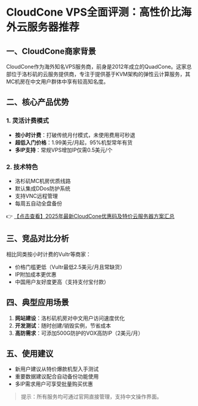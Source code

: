 # CloudCone VPS全面评测：高性价比海外云服务器推荐

## 一、CloudCone商家背景
CloudCone作为海外知名VPS服务商，前身是2012年成立的QuadCone。这家总部位于洛杉矶的云服务提供商，专注于提供基于KVM架构的弹性云计算服务，其MC机房在中文用户群体中享有较高知名度。

## 二、核心产品优势
### 1. 灵活计费模式
- **按小时计费**：打破传统月付模式，未使用费用可秒退
- **超低入门价格**：1.99美元/月起，95%机型常年有货
- **多IP支持**：常规VPS增加IP仅需0.5美元/个

### 2. 技术特色
- 洛杉矶MC机房优质线路
- 默认集成DDos防护系统
- 支持VNC远程管理
- 每周五自动全盘备份

👉 [【点击查看】2025年最新CloudCone优惠码及特价云服务器方案汇总](https://bit.ly/Cloudcone)

## 三、竞品对比分析
相比同类按小时计费的Vultr等商家：
- 价格门槛更低（Vultr最低2.5美元/月且常缺货）
- IP附加成本更优惠
- 中国用户友好度更高（支持支付宝付款）

## 四、典型应用场景
1. **网站建设**：洛杉矶机房对中文用户访问速度优化
2. **开发测试**：随时创建/销毁实例，节省成本
3. **高防需求**：可添加500G防护的VOX高防IP（2美元/月）

## 五、使用建议
- 新用户建议从特价爆款机型入手测试
- 重要数据建议配合自动备份功能使用
- 多IP需求用户可享受批量购买优惠

> 提示：所有服务均可通过官网直接管理，支持中文操作界面。